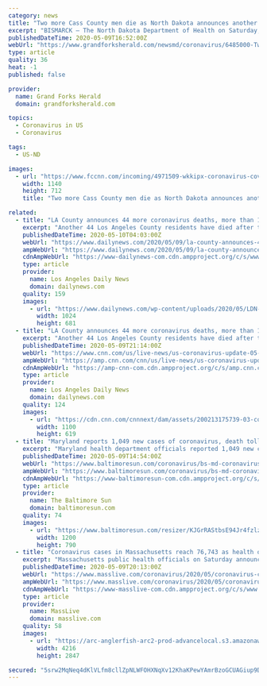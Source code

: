 ```yaml
---
category: news
title: "Two more Cass County men die as North Dakota announces another low-testing day"
excerpt: "BISMARCK — The North Dakota Department of Health on Saturday, May 9, announced two more Cass County residents have died from COVID-19, the illness caused by coronavirus. Thirty-five North Dakotans have now died from the illness that has claimed more than 78,000 lives nationwide. One of the deceased residents announced Saturday was in a man in ..."
publishedDateTime: 2020-05-09T16:52:00Z
webUrl: "https://www.grandforksherald.com/newsmd/coronavirus/6485000-Two-more-Cass-County-men-die-as-North-Dakota-announces-another-low-testing-day"
type: article
quality: 36
heat: -1
published: false

provider:
  name: Grand Forks Herald
  domain: grandforksherald.com

topics:
  - Coronavirus in US
  - Coronavirus

tags:
  - US-ND

images:
  - url: "https://www.fccnn.com/incoming/4971509-wkkipx-coronavirus-covid-19-nih4.jpg/alternates/BASE_LANDSCAPE/coronavirus-covid-19-nih4.jpg"
    width: 1140
    height: 712
    title: "Two more Cass County men die as North Dakota announces another low-testing day"

related:
  - title: "LA County announces 44 more coronavirus deaths, more than 1,000 new cases"
    excerpt: "Another 44 Los Angeles County residents have died after testing positive for the coronavirus, officials announced Saturday, May 9, bringing the county’s death toll to 1,512. The county’s Public Health Department also reported 1,"
    publishedDateTime: 2020-05-10T04:03:00Z
    webUrl: "https://www.dailynews.com/2020/05/09/la-county-announces-44-more-coronavirus-deaths-more-than-1000-new-cases/"
    ampWebUrl: "https://www.dailynews.com/2020/05/09/la-county-announces-44-more-coronavirus-deaths-more-than-1000-new-cases/amp/"
    cdnAmpWebUrl: "https://www-dailynews-com.cdn.ampproject.org/c/s/www.dailynews.com/2020/05/09/la-county-announces-44-more-coronavirus-deaths-more-than-1000-new-cases/amp/"
    type: article
    provider:
      name: Los Angeles Daily News
      domain: dailynews.com
    quality: 159
    images:
      - url: "https://www.dailynews.com/wp-content/uploads/2020/05/LDN-L-VIRUS-LA-0313-01-SR-1.jpg?w=1024&h=682"
        width: 1024
        height: 681
  - title: "LA County announces 44 more coronavirus deaths, more than 1,000 new cases"
    excerpt: "Another 44 Los Angeles County residents have died after testing positive for the coronavirus, officials announced Saturday, May 9, bringing the county’s death toll to 1,512. The county’s Public Health Department also reported 1,"
    publishedDateTime: 2020-05-09T21:14:00Z
    webUrl: "https://www.cnn.com/us/live-news/us-coronavirus-update-05-04-20/h_17b8da66f77197b8ddec455b3baad2b8"
    ampWebUrl: "https://amp.cnn.com/cnn/us/live-news/us-coronavirus-update-05-04-20/index.html"
    cdnAmpWebUrl: "https://amp-cnn-com.cdn.ampproject.org/c/s/amp.cnn.com/cnn/us/live-news/us-coronavirus-update-05-04-20/index.html"
    type: article
    provider:
      name: Los Angeles Daily News
      domain: dailynews.com
    quality: 124
    images:
      - url: "https://cdn.cnn.com/cnnnext/dam/assets/200213175739-03-coronavirus-0213-super-tease.jpg"
        width: 1100
        height: 619
  - title: "Maryland reports 1,049 new cases of coronavirus, death toll reaches 1,510"
    excerpt: "Maryland health department officials reported 1,049 new confirmed cases of the coronavirus Saturday, a slightly lower count than the previous day, bringing the total to 31,534."
    publishedDateTime: 2020-05-09T14:54:00Z
    webUrl: "https://www.baltimoresun.com/coronavirus/bs-md-coronavirus-cases-saturday-20200509-5ygzftilhbfjxjfv3nsw7licgq-story.html"
    ampWebUrl: "https://www.baltimoresun.com/coronavirus/bs-md-coronavirus-cases-saturday-20200509-5ygzftilhbfjxjfv3nsw7licgq-story.html?outputType=amp"
    cdnAmpWebUrl: "https://www-baltimoresun-com.cdn.ampproject.org/c/s/www.baltimoresun.com/coronavirus/bs-md-coronavirus-cases-saturday-20200509-5ygzftilhbfjxjfv3nsw7licgq-story.html?outputType=amp"
    type: article
    provider:
      name: The Baltimore Sun
      domain: baltimoresun.com
    quality: 74
    images:
      - url: "https://www.baltimoresun.com/resizer/KJGrRAStbsE94Jr4fzlzhrWO3N4=/1200x0/top/arc-anglerfish-arc2-prod-tronc.s3.amazonaws.com/public/NFV5CHYGBVF7TPIJYJCWWXI3VI.jpg"
        width: 1200
        height: 790
  - title: "Coronavirus cases in Massachusetts reach 76,743 as health officials announce 138 more deaths on Saturday"
    excerpt: "Massachusetts public health officials on Saturday announced an additional 138 deaths from illness related to COVID-19, bringing the total fatalities in Massachusetts to 4,840. The Department of Public Health also counted an additional 1,"
    publishedDateTime: 2020-05-09T20:13:00Z
    webUrl: "https://www.masslive.com/coronavirus/2020/05/coronavirus-cases-in-massachusetts-reach-76743-as-health-officials-announce-138-more-deaths-on-saturday.html"
    ampWebUrl: "https://www.masslive.com/coronavirus/2020/05/coronavirus-cases-in-massachusetts-reach-76743-as-health-officials-announce-138-more-deaths-on-saturday.html?outputType=amp"
    cdnAmpWebUrl: "https://www-masslive-com.cdn.ampproject.org/c/s/www.masslive.com/coronavirus/2020/05/coronavirus-cases-in-massachusetts-reach-76743-as-health-officials-announce-138-more-deaths-on-saturday.html?outputType=amp"
    type: article
    provider:
      name: MassLive
      domain: masslive.com
    quality: 58
    images:
      - url: "https://arc-anglerfish-arc2-prod-advancelocal.s3.amazonaws.com/public/ICMWH6Y6RVASVNT7SBV4F5WTYI.jpg"
        width: 4216
        height: 2847

secured: "5srw2MqNeq4dKlVLfm8cllZpNLWFOHXNqXv12KhaKPewYAmrBzoGCUAGiup9DlDYw/1okXWFzGcHsuoYdMFyD8Y7ZSGpd+6WKboRiUzKdACO8mSLb7MOUOJmX3/yKvi0CdWMyDH24m0qsthWFwEgVCumWg1ryVIX62PlG9T5f9B4ZgD5GUUhN3eVzbdZcfaKlx4TBOwFJyU0T9kMeHL8/DkD45/JVFxixELht7TkDzNvKIAny3LNWs/MpwTTOVwoJ5wajwkpjbjAxltWV4I1/CvQ+rBzvX3h1MQCBXvb5QHiuOTQ6HSj1Zi/QbhfQvd8mYTqO8ONBc5Ahz6luOVcMv1wuo2vz0AuSAjO7cnFKId7VPlhRIvZAT4UHGR8Sq5zpIgLYAuDB+DesRrz1DBhRrcR7iPS52Di05bKsGzuBhMktQ/DwA47gP7U5hdRiRq/qgUqu2H4PCgFIX+lJssd8oFn1Kdz0R23Hi7jN7TgY9c=;tIpnGCajgTx/TpqnhTHl5Q=="
---
```


